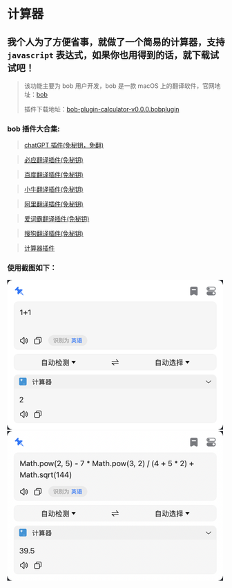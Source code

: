 # 计算器

## 我个人为了方便省事，就做了一个简易的计算器，支持 `javascript` 表达式，如果你也用得到的话，就下载试试吧！

> 该功能主要为 bob 用户开发，bob 是一款 macOS 上的翻译软件，官网地址：[bob](https://bobtranslate.com/)
>
> 插件下载地址：[bob-plugin-calculator-v0.0.0.bobplugin](https://github.com/bilibili-ayang/bob-plugin-calculator/releases/download/v0.0.0/bob-plugin-calculator.bobplugin)

### bob 插件大合集:

> [chatGPT 插件(免秘钥，免翻)](https://github.com/bilibili-ayang/bob-plugin-free-chatgpt)

> [必应翻译插件(免秘钥)](https://github.com/bilibili-ayang/bob-plugin-free-bing-translate)

> [百度翻译插件(免秘钥)](https://github.com/bilibili-ayang/bob-plugin-free-baidu-translate)

> [小牛翻译插件(免秘钥)](https://github.com/bilibili-ayang/bob-plugin-free-calf-translate)

> [阿里翻译插件(免秘钥)](https://github.com/bilibili-ayang/bob-plugin-free-ali-translate)

> [爱词霸翻译插件(免秘钥)](https://github.com/bilibili-ayang/bob-plugin-free-iciba-translate)

> [搜狗翻译插件(免秘钥)](https://github.com/bilibili-ayang/bob-plugin-free-sougou-translate)

> [计算器插件](https://github.com/bilibili-ayang/bob-plugin-calculator)

### 使用截图如下：

<img width="500" src="./image/default.png" alt="default">
<img width="500" src="./image/expression.png" alt="expression">
